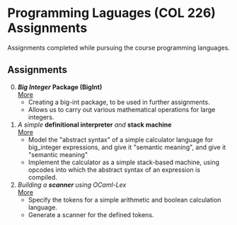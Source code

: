 # Programming Laguages (COL 226) Assignments

Assignments completed while pursuing the course programming languages.

## Assignments

0.  ***Big Integer*** **Package (BigInt)** <br>
    [More](./Assignment%200/README.md)
    - Creating a big-int package, to be used in further assignments.
    - Allows us to carry out various mathematical operations for large integers.
1.  _A simple_ **definitional interpreter** _and_ **stack machine** <br>
    [More](./Assignment%201/README.md)
    - Model the "abstract syntax" of a simple calculator language for big_integer expressions, and give it "semantic meaning", and give it "semantic meaning"
    - Implement the calculator as a simple stack-based machine, using opcodes into which the abstract syntax of an expression is compiled.
2. _Building a_ ***scanner*** _using OCaml-Lex_ <br>
    [More](./Assignment%202/README.md)
    - Specify the tokens for a simple arithmetic and boolean calculation language.
    - Generate a scanner for the defined tokens.
